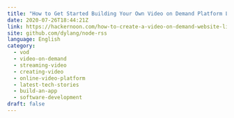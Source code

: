 ```yaml
---
title: "How to Get Started Building Your Own Video on Demand Platform Like Netflix?"
date: 2020-07-26T18:44:21Z
link: https://hackernoon.com/how-to-create-a-video-on-demand-website-like-netflix-youtube-f238fbcd5e09?source=rss&utm_medium=RSS&utm_source=news.12bit.vn
site: github.com/dylang/node-rss
language: English
category:
  - vod
  - video-on-demand
  - streaming-video
  - creating-video
  - online-video-platform
  - latest-tech-stories
  - build-an-app
  - software-development
draft: false
---
```

